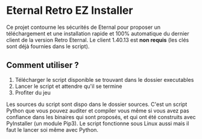 # Eternal Retro EZ Installer
Ce projet contourne les sécurités de Eternal pour proposer un téléchargement et une installation rapide et 100% automatique du dernier client de la version Retro Eternal. Le client 1.40.13 est **non requis** (les clés sont déjà fournies dans le script).

## Comment utiliser ?
1) Télécharger le script disponible se trouvant dans le dossier executables
2) Lancer le script et attendre qu'il se termine
3) Profiter du jeu

Les sources du script sont dispo dans le dossier sources. C'est un script Python que vous pouvez auditer et compiler vous même si vous avez pas confiance dans les binaires qui sont proposés, et qui ont été construits avec PyInstaller (un module Pip3).
Le script fonctionne sous Linux aussi mais il faut le lancer soi même avec Python.
